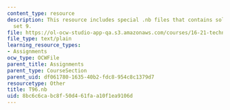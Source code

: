 ```yaml
---
content_type: resource
description: This resource includes special .nb files that contains solution to problem
  set 9.
file: https://ol-ocw-studio-app-qa.s3.amazonaws.com/courses/16-21-techniques-for-structural-analysis-and-design-spring-2005/8bc6c6cabc8f50d461faa10f1ea9106d_T96.nb
file_type: text/plain
learning_resource_types:
- Assignments
ocw_type: OCWFile
parent_title: Assignments
parent_type: CourseSection
parent_uid: df061780-1635-40b2-fdc8-954c8c1379d7
resourcetype: Other
title: T96.nb
uid: 8bc6c6ca-bc8f-50d4-61fa-a10f1ea9106d
---
```

